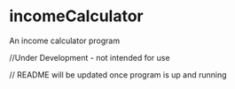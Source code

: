 # incomeCalculator
An income calculator program

//Under Development - not intended for use

// README will be updated once program is up and running